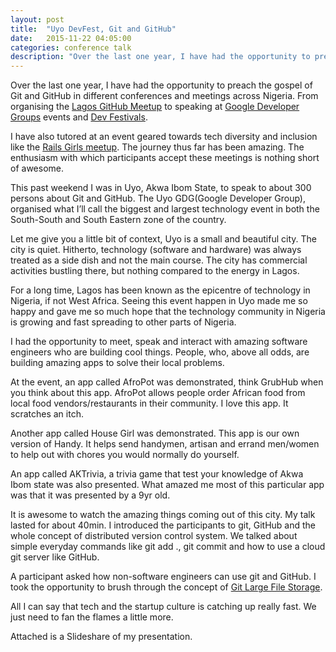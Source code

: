 ```yaml
---
layout: post
title:  "Uyo DevFest, Git and GitHub"
date:   2015-11-22 04:05:00
categories: conference talk
description: "Over the last one year, I have had the opportunity to preach the gospel of Git and GitHub in different conferences and meetings across Nigeria. From organising the Lagos GitHub Meetup to speaking at Google Developer Groups events and Dev Festivals."
---
```


Over the last one year, I have had the opportunity to preach the gospel of Git and GitHub in different conferences and meetings across Nigeria. From organising the [Lagos GitHub Meetup](http://lagosmeet.github.io/) to speaking at [Google Developer Groups](http://devblog.gdglagos.com/2015/07/git-with-programme-this-saturday.html) events and [Dev Festivals](http://devfestse.com/#!/speakers/4).

I have also tutored at an event geared towards tech diversity and inclusion like the [Rails Girls meetup](http://railsgirls.com/lagos). The journey thus far has been amazing. The enthusiasm with which participants accept these meetings is nothing short of awesome.

This past weekend I was in Uyo, Akwa Ibom State, to speak to about 300 persons about Git and GitHub. The Uyo GDG(Google Developer Group), organised what I’ll call the biggest and largest technology event in both the South-South and South Eastern zone of the country.

Let me give you a little bit of context, Uyo is a small and beautiful city. The city is quiet. Hitherto, technology (software and hardware) was always treated as a side dish and not the main course. The city has commercial activities bustling there, but nothing compared to the energy in Lagos.

For a long time, Lagos has been known as the epicentre of technology in Nigeria, if not West Africa. Seeing this event happen in Uyo made me so happy and gave me so much hope that the technology community in Nigeria is growing and fast spreading to other parts of Nigeria.

I had the opportunity to meet, speak and interact with amazing software engineers who are building cool things. People, who, above all odds, are building amazing apps to solve their local problems.

At the event, an app called AfroPot was demonstrated, think GrubHub when you think about this app. AfroPot allows people order African food from local food vendors/restaurants in their community. I love this app. It scratches an itch.

Another app called House Girl was demonstrated. This app is our own version of Handy. It helps send handymen, artisan and errand men/women to help out with chores you would normally do yourself.

An app called AKTrivia, a trivia game that test your knowledge of Akwa Ibom state was also presented. What amazed me most of this particular app was that it was presented by a 9yr old.

It is awesome to watch the amazing things coming out of this city. My talk lasted for about 40min. I introduced the participants to git, GitHub and the whole concept of distributed version control system. We talked about simple everyday commands like git add ., git commit and how to use a cloud git server like GitHub.

A participant asked how non-software engineers can use git and GitHub. I took the opportunity to brush through the concept of [Git Large File Storage](https://git-lfs.github.com/).

All I can say that tech and the startup culture is catching up really fast. We just need to fan the flames a little more.

Attached is a Slideshare of my presentation. 

<script async class="speakerdeck-embed" data-id="c77d56377a64440eaccf5cfd6f2d6571" data-ratio="1.33333333333333" src="//speakerdeck.com/assets/embed.js"></script>